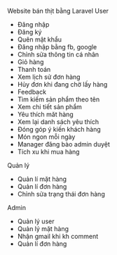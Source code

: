 Website bán thịt bằng Laravel
User
- Đăng nhập
- Đăng ký
- Quên mật khẩu
- Đăng nhập bằng fb, google
- Chỉnh sửa thông tin cá nhân
- Giỏ hàng
- Thanh toán
- Xem lịch sử đơn hàng
- Hủy đơn khi đang chờ lấy hàng
- Feedback
- Tìm kiếm sản phẩm theo tên
- Xem chi tiết sản phẩm
- Yêu thích măt hàng
- Xem lại danh sách yêu thích
- Đóng góp ý kiến khách hàng
- Món ngon mỗi ngày
- Manager đăng bào admin duyệt
- Tích xu khi mua hàng



Quản lý
- Quản lí mặt hàng
- Quản lí đơn hàng
- Chỉnh sửa trạng thái đơn hàng

Admin
- Quản lý user
- Quản lý mặt hàng
- Nhận gmail khi kh comment
- Quản lí đơn hàng
